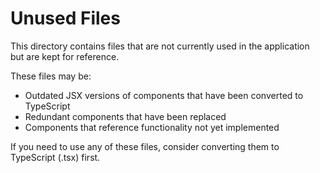 # Unused Files

This directory contains files that are not currently used in the application but are kept for
reference.

These files may be:
- Outdated JSX versions of components that have been converted to TypeScript
- Redundant components that have been replaced
- Components that reference functionality not yet implemented

If you need to use any of these files, consider converting them to TypeScript (.tsx) first.
